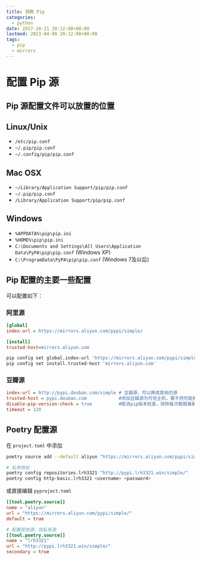 ```yaml
---
title: 调教 Pip
categories:
  - python
date: 2017-10-21 20:12:08+08:00
lastmod: 2023-04-08 20:12:08+08:00
tags:
  - pip
  - mirrors
---
```

# 配置 Pip 源

## Pip 源配置文件可以放置的位置

## Linux/Unix

+ `/etc/pip.conf`
+ `~/.pip/pip.conf`
+ `~/.config/pip/pip.conf`

## Mac OSX

+ `~/Library/Application Support/pip/pip.conf`
+ `~/.pip/pip.conf`
+ `/Library/Application Support/pip/pip.conf`

## Windows

+ `%APPDATA%\pip\pip.ini`
+ `%HOME%\pip\pip.ini`
+ `C:\Documents and Settings\All Users\Application Data\PyPA\pip\pip.conf` (Windows XP)
+ `C:\ProgramData\PyPA\pip\pip.conf` (Windows 7及以后)

<!-- more -->

## Pip 配置的主要一些配置

可以配置如下：

### 阿里源

```ini
[global]
index-url = https://mirrors.aliyun.com/pypi/simple/

[install]
trusted-host=mirrors.aliyun.com
```

```bash
pip config set global.index-url 'https://mirrors.aliyun.com/pypi/simple/'
pip config set install.trusted-host 'mirrors.aliyun.com'
```

### 豆瓣源

```ini
index-url = http://pypi.douban.com/simple # 豆瓣源，可以换成其他的源
trusted-host = pypi.douban.com            #添加豆瓣源为可信主机，要不然可能报错
disable-pip-version-check = true          #取消pip版本检查，排除每次都报最新的pip
timeout = 120
```

## Poetry 配置源

在 `project.toml` 中添加

```bash
poetry source add --default aliyun "https://mirrors.aliyun.com/pypi/simple/"

# 私有地址
poetry config repositories.lrh3321 "http://pypi.lrh3321.win/simple/"
poetry config http-basic.lrh3321 <username> <password>
```

或直接编辑 `pyproject.toml`

```toml
[[tool.poetry.source]]
name = "aliyun"
url = "https://mirrors.aliyun.com/pypi/simple/"
default = true

# 配置其他源，如私有源
[[tool.poetry.source]]
name = "lrh3321"
url = "http://pypi.lrh3321.win/simple/"
secondary = true
```
